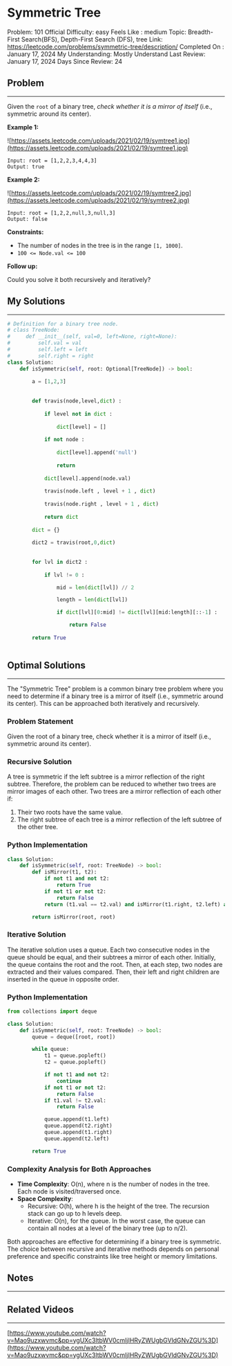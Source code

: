 # Symmetric Tree

Problem: 101
Official Difficulty: easy
Feels Like : medium
Topic: Breadth-First Search(BFS), Depth-First Search (DFS), tree
Link: https://leetcode.com/problems/symmetric-tree/description/
Completed On : January 17, 2024
My Understanding: Mostly Understand
Last Review: January 17, 2024
Days Since Review: 24

## Problem

---

Given the `root` of a binary tree, *check whether it is a mirror of itself* (i.e., symmetric around its center).

**Example 1:**

![https://assets.leetcode.com/uploads/2021/02/19/symtree1.jpg](https://assets.leetcode.com/uploads/2021/02/19/symtree1.jpg)

```
Input: root = [1,2,2,3,4,4,3]
Output: true
```

**Example 2:**

![https://assets.leetcode.com/uploads/2021/02/19/symtree2.jpg](https://assets.leetcode.com/uploads/2021/02/19/symtree2.jpg)

```
Input: root = [1,2,2,null,3,null,3]
Output: false
```

**Constraints:**

- The number of nodes in the tree is in the range `[1, 1000]`.
- `100 <= Node.val <= 100`

**Follow up:**

Could you solve it both recursively and iteratively?

## My Solutions

---

```python
# Definition for a binary tree node.
# class TreeNode:
#     def __init__(self, val=0, left=None, right=None):
#         self.val = val
#         self.left = left
#         self.right = right
class Solution:
    def isSymmetric(self, root: Optional[TreeNode]) -> bool:
        
        a = [1,2,3]
        
        
        def travis(node,level,dict) : 
            
            if level not in dict : 
                
                dict[level] = []
            
            if not node : 
                
                dict[level].append('null')
                
                return
  
            dict[level].append(node.val)
                
            travis(node.left , level + 1 , dict)  
                
            travis(node.right , level + 1 , dict)
            
            return dict
        
        dict = {}
        
        dict2 = travis(root,0,dict)
        
        
        for lvl in dict2 : 
            
            if lvl != 0 :

                mid = len(dict[lvl]) // 2

                length = len(dict[lvl])

                if dict[lvl][0:mid] != dict[lvl][mid:length][::-1] :

                    return False
            
        return True
```

```python

```

## Optimal Solutions

---

The "Symmetric Tree" problem is a common binary tree problem where you need to determine if a binary tree is a mirror of itself (i.e., symmetric around its center). This can be approached both iteratively and recursively.

### Problem Statement

Given the root of a binary tree, check whether it is a mirror of itself (i.e., symmetric around its center).

### Recursive Solution

A tree is symmetric if the left subtree is a mirror reflection of the right subtree. Therefore, the problem can be reduced to whether two trees are mirror images of each other. Two trees are a mirror reflection of each other if:

1. Their two roots have the same value.
2. The right subtree of each tree is a mirror reflection of the left subtree of the other tree.

### Python Implementation

```python
class Solution:
    def isSymmetric(self, root: TreeNode) -> bool:
        def isMirror(t1, t2):
            if not t1 and not t2:
                return True
            if not t1 or not t2:
                return False
            return (t1.val == t2.val) and isMirror(t1.right, t2.left) and isMirror(t1.left, t2.right)

        return isMirror(root, root)
```

### Iterative Solution

The iterative solution uses a queue. Each two consecutive nodes in the queue should be equal, and their subtrees a mirror of each other. Initially, the queue contains the root and the root. Then, at each step, two nodes are extracted and their values compared. Then, their left and right children are inserted in the queue in opposite order.

### Python Implementation

```python
from collections import deque

class Solution:
    def isSymmetric(self, root: TreeNode) -> bool:
        queue = deque([root, root])

        while queue:
            t1 = queue.popleft()
            t2 = queue.popleft()

            if not t1 and not t2:
                continue
            if not t1 or not t2:
                return False
            if t1.val != t2.val:
                return False

            queue.append(t1.left)
            queue.append(t2.right)
            queue.append(t1.right)
            queue.append(t2.left)

        return True
```

### Complexity Analysis for Both Approaches

- **Time Complexity**: O(n), where n is the number of nodes in the tree. Each node is visited/traversed once.
- **Space Complexity**:
    - Recursive: O(h), where h is the height of the tree. The recursion stack can go up to h levels deep.
    - Iterative: O(n), for the queue. In the worst case, the queue can contain all nodes at a level of the binary tree (up to n/2).

Both approaches are effective for determining if a binary tree is symmetric. The choice between recursive and iterative methods depends on personal preference and specific constraints like tree height or memory limitations.

## Notes

---

 

## Related Videos

---

[https://www.youtube.com/watch?v=Mao9uzxwvmc&pp=ygUXc3ltbWV0cmljIHRyZWUgbGVldGNvZGU%3D](https://www.youtube.com/watch?v=Mao9uzxwvmc&pp=ygUXc3ltbWV0cmljIHRyZWUgbGVldGNvZGU%3D)